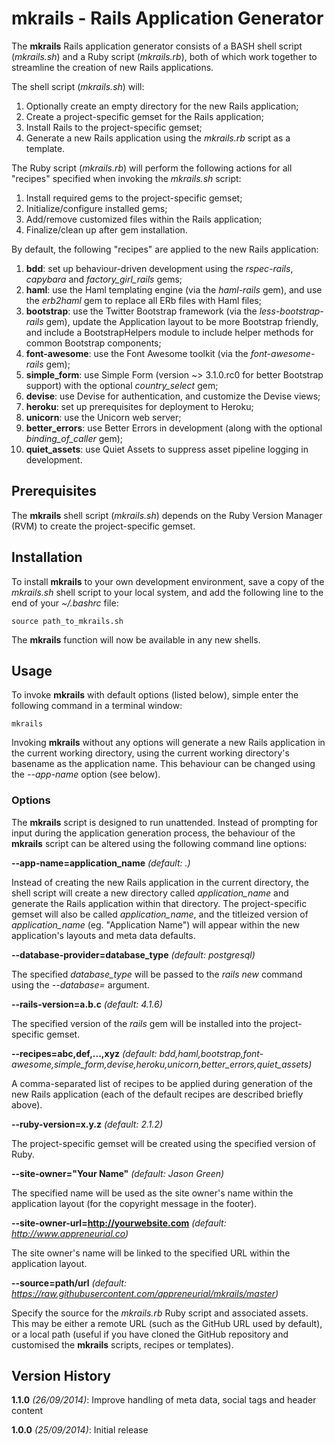# mkrails - Rails Application Generator

The **mkrails** Rails application generator consists of a BASH shell script (*mkrails.sh*) and a Ruby script (*mkrails.rb*), both of which work together to streamline the creation of new Rails applications.

The shell script (*mkrails.sh*) will:

1. Optionally create an empty directory for the new Rails application;
1. Create a project-specific gemset for the Rails application;
1. Install Rails to the project-specific gemset;
1. Generate a new Rails application using the *mkrails.rb* script as a template.

The Ruby script (*mkrails.rb*) will perform the following actions for all "recipes" specified when invoking the *mkrails.sh* script:

1. Install required gems to the project-specific gemset;
1. Initialize/configure installed gems;
1. Add/remove customized files within the Rails application;
1. Finalize/clean up after gem installation.

By default, the following "recipes" are applied to the new Rails application:

1. **bdd**: set up behaviour-driven development using the *rspec-rails*, *capybara* and *factory_girl_rails* gems;
1. **haml**: use the Haml templating engine (via the *haml-rails* gem), and use the *erb2haml* gem to replace all ERb files with Haml files;
1. **bootstrap**: use the Twitter Bootstrap framework (via the *less-bootstrap-rails* gem), update the Application layout to be more Bootstrap friendly, and include a BootstrapHelpers module to include helper methods for common Bootstrap components;
1. **font-awesome**: use the Font Awesome toolkit (via the *font-awesome-rails* gem);
1. **simple_form**: use Simple Form (version ~> 3.1.0.rc0 for better Bootstrap support) with the optional *country_select* gem;
1. **devise**: use Devise for authentication, and customize the Devise views;
1. **heroku**: set up prerequisites for deployment to Heroku;
1. **unicorn**: use the Unicorn web server;
1. **better_errors**: use Better Errors in development (along with the optional *binding_of_caller* gem);
1. **quiet_assets**: use Quiet Assets to suppress asset pipeline logging in development.

## Prerequisites

The **mkrails** shell script (*mkrails.sh*) depends on the Ruby Version Manager (RVM) to create the project-specific gemset.

## Installation

To install **mkrails** to your own development environment, save a copy of the *mkrails.sh* shell script to your local system, and add the following line to the end of your *~/.bashrc* file:

	source path_to_mkrails.sh

The **mkrails** function will now be available in any new shells.

## Usage

To invoke **mkrails** with default options (listed below), simple enter the following command in a terminal window:

	mkrails

Invoking **mkrails** without any options will generate a new Rails application in the current working directory, using the current working directory's basename as the application name.  This behaviour can be changed using the *--app-name* option (see below).

### Options

The **mkrails** script is designed to run unattended.  Instead of prompting for input during the application generation process, the behaviour of the **mkrails** script can be altered using the following command line options:

**--app-name=application_name** *(default: .)*

Instead of creating the new Rails application in the current directory, the shell script will create a new directory called *application_name* and generate the Rails application within that directory. The project-specific gemset will also be called *application_name*, and the titleized version of *application_name* (eg. "Application Name") will appear within the new application's layouts and meta data defaults.

**--database-provider=database_type** *(default: postgresql)*

The specified *database_type* will be passed to the *rails new* command using the *--database=* argument.

**--rails-version=a.b.c** *(default: 4.1.6)*

The specified version of the *rails* gem will be installed into the project-specific gemset.

**--recipes=abc,def,...,xyz** *(default: bdd,haml,bootstrap,font-awesome,simple_form,devise,heroku,unicorn,better_errors,quiet_assets)*

A comma-separated list of recipes to be applied during generation of the new Rails application (each of the default recipes are described briefly above).

**--ruby-version=x.y.z** *(default: 2.1.2)*

The project-specific gemset will be created using the specified version of Ruby.

**--site-owner="Your Name"** *(default: Jason Green)*

The specified name will be used as the site owner's name within the application layout (for the copyright message in the footer).

**--site-owner-url=http://yourwebsite.com** *(default: http://www.appreneurial.co)*

The site owner's name will be linked to the specified URL within the application layout.

**--source=path/url** *(default: https://raw.githubusercontent.com/appreneurial/mkrails/master)*

Specify the source for the *mkrails.rb* Ruby script and associated assets. This may be either a remote URL (such as the GitHub URL used by default), or a local path (useful if you have cloned the GitHub repository and customised the **mkrails** scripts, recipes or templates).

## Version History

**1.1.0** *(26/09/2014)*: Improve handling of meta data, social tags and header content

**1.0.0** *(25/09/2014)*: Initial release